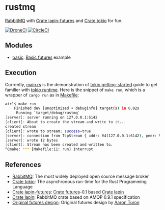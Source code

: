 # rustmq

[RabbitMQ] with [Crate lapin-futures] and [Crate tokio] for fun.

[![DroneCI]](https://cloud.drone.io/keithnoguchi/rustmq)
[![CircleCI]](https://circleci.com/gh/keithnoguchi/workflows/rustmq)

[DroneCI]: https://cloud.drone.io/api/badges/keithnoguchi/rustmq/status.svg
[CircleCI]: https://circleci.com/gh/keithnoguchi/rustmq.svg?style=svg

## Modules

- [basic]: [Basic futures] example

[basic]: src/basic.rs
[basic futures]: https://tokio.rs/docs/futures/basic/

## Execution

Currently, [main.rs] is the demonstration of [tokio getting-started] guide
to get familier with [tokio runtime].  Here is the snippet of `make run`,
which is a wrapper of `cargo run` as in [Makefile]:

```sh
air1$ make run
    Finished dev [unoptimized + debuginfo] target(s) in 0.02s
     Running `target/debug/rustmq`
[server]: server running on 127.0.0.1:6142
[client]: About to create the stream and write to it...
created stream
[client]: wrote to stream; success=true
[server]: connection from TcpStream { addr: V4(127.0.0.1:6142), peer: V4(127.0.0.1:50054), fd: 29 }
[server]: wrote 12 bytes
[client]: Stream has been created and written to.
^Cmake: *** [Makefile:11: run] Interrupt
```

[main.rs]: src/main.rs
[Makefile]: Makefile

## References

- [RabbitMQ]: The most widely deployed open source message broker
- [Crate tokio]: The asynchronous run-time for the Rust Programming Language
- [Crate lapin-futures]: [Crate futures]-0.1 based [Crate lapin]
- [Crate lapin]: RabbitMQ crate based on AMQP 0.9.1 specification
- [Original futures design]: Original futures design by [Aaron Turon]

[RabbitMQ]: https://www.rabbitmq.com
[crate tokio]: https://tokio.rs/
[tokio getting-started]: https://tokio.rs/docs/getting-started/hello-world/
[tokio runtime]: https://tokio.rs/docs/getting-started/runtime/
[crate futures]: https://docs.rs/futures/0.3.1/futures/
[crate lapin-futures]: https://docs.rs/lapin-futures/0.28.2/lapin_futures/
[crate lapin]: https://docs.rs/lapin/0.28.2/lapin/
[original futures design]: https://aturon.github.io/blog/2016/09/07/futures-design/
[Aaron Turon]: https://aturon.github.io/blog/
